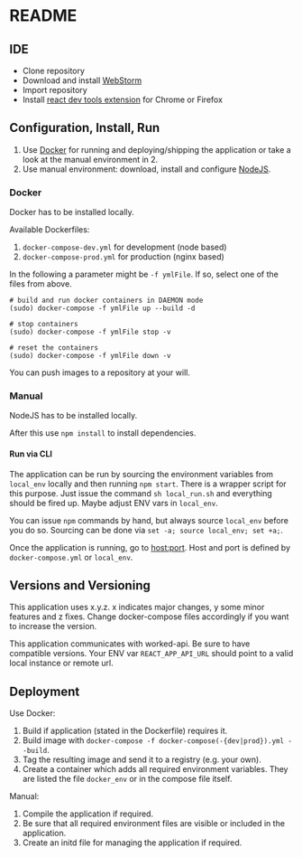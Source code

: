 # README

## IDE
- Clone repository
- Download and install [WebStorm](https://www.jetbrains.com/webstorm/)
- Import repository
- Install [react dev tools extension](http://extension.remotedev.io/) for Chrome or Firefox

## Configuration, Install, Run

1. Use [Docker](https://www.docker.com) for running and deploying/shipping the application or take a look at the manual environment in 2.
2. Use manual environment: download, install and configure [NodeJS](https://nodejs.org).

### Docker

Docker has to be installed locally.

Available Dockerfiles:

1. `docker-compose-dev.yml` for development (node based)
2. `docker-compose-prod.yml` for production (nginx based)

In the following a parameter might be `-f ymlFile`. If so, select one of the files from above.

```
# build and run docker containers in DAEMON mode
(sudo) docker-compose -f ymlFile up --build -d

# stop containers
(sudo) docker-compose -f ymlFile stop -v

# reset the containers
(sudo) docker-compose -f ymlFile down -v 
```

You can push images to a repository at your will.

### Manual

NodeJS has to be installed locally. 

After this use `npm install` to install dependencies.

#### Run via CLI
The application can be run by sourcing the environment variables from `local_env` locally and then running `npm start`.
There is a wrapper script for this purpose. Just issue the command `sh local_run.sh` and everything should be fired up. Maybe adjust ENV vars in `local_env`.

You can issue `npm` commands by hand, but always source `local_env` before you do so. Sourcing can be done via `set -a; source local_env; set +a;`.

Once the application is running, go to [host:port](http://host:port). Host and port is defined by `docker-compose.yml` or `local_env`.

## Versions and Versioning

This application uses x.y.z. x indicates major changes, y some minor features and z fixes. Change docker-compose files accordingly if you want to increase the version.

This application communicates with worked-api. Be sure to have compatible versions. Your ENV var `REACT_APP_API_URL` should point to a valid local instance or remote url.

## Deployment

Use Docker:

1. Build if application (stated in the Dockerfile) requires it.
2. Build image with `docker-compose -f docker-compose(-{dev|prod}).yml --build`.
3. Tag the resulting image and send it to a registry (e.g. your own).
4. Create a container which adds all required environment variables. They are listed the file `docker_env` or in the compose file itself.

Manual:

1. Compile the application if required.
2. Be sure that all required environment files are visible or included in the application.
3. Create an initd file for managing the application if required.